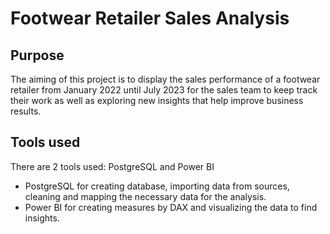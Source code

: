 # Footwear Retailer Sales Analysis #

## Purpose
The aiming of this project is to display the sales performance of a footwear retailer from January 2022 until July 2023 for the sales team to keep track their work as well as exploring new insights that help improve business results.

## Tools used
There are 2 tools used: PostgreSQL and Power BI
* PostgreSQL for creating database, importing data from sources, cleaning and mapping the necessary data for the analysis.
* Power BI for creating measures by DAX and visualizing the data to find insights.

